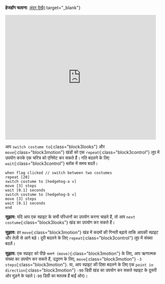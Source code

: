 **हेजहॉग चलाना**: [अंदर देखें](https://scratch.mit.edu/projects/499398615/editor){:target="_blank"}

<div class="scratch-preview">
  <iframe allowtransparency="true" width="485" height="402" src="https://scratch.mit.edu/projects/embed/499398615/?autostart=false" frameborder="0"></iframe>
</div>

आप `switch costume to`{:class="block3looks"} और `move`{:class="block3motion"} खंडों को एक `repeat`{:class="block3control"} लूप में उपयोग करके एक चरित्र को एनिमेट कर सकते हैं। गति बदलने के लिए `wait`{:class="block3control"} ब्लॉक में समय बदलें।

```blocks3
when flag clicked // switch between two costumes
repeat [20]
switch costume to [hedgehog-a v]
move [3] steps
wait [0.1] seconds
switch costume to [hedgehog-b v]
move [3] steps
wait [0.1] seconds
end
```

**सुझाव:** यदि आप एक स्प्राइट के सभी परिधानों का उपयोग करना चाहते हैं, तो आप `next costume`{:class="block3looks"} खंड का उपयोग कर सकते हैं।

**सुझाव:** हर `move`{:class="block3motion"} खंड में कदमों की गिनती बढ़ाये ताकि आपकी स्प्राइट और तेज़ी से आगे बड़े। दूरी बदलने के लिए `repeat`{:class="block3control"} लूप में संख्या बदलें।

**सुझाव:** एक स्प्राइट को पीछे `चलाने (move)`{:class="block3motion"} के लिए, आप ऋणात्मक संख्या का उपयोग कर सकते हैं, उद्धरण के लिए, `move`{:class="block3motion"} `-3` `steps`{:class="block3motion"}. या, आप स्प्राइट की दिशा बदलने के लिए एक `point in direction`{:class="block3motion"} `-90` डिग्री खंड का उपयोग कर सकते स्प्राइट के दूसरी ओर मुड़ने के पहले (`-90` डिग्री का मतलब हैं बाईं ओर)। 


